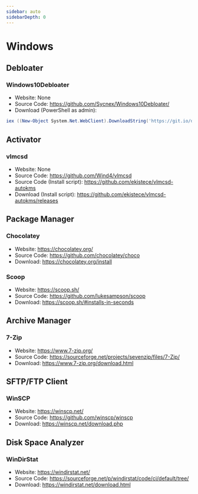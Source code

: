 ```yaml
---
sidebar: auto
sidebarDepth: 0
---
```


# Windows

## Debloater
### Windows10Debloater
- Website: None
- Source Code: <https://github.com/Sycnex/Windows10Debloater/>
- Download (PowerShell as admin):
```powershell
iex ((New-Object System.Net.WebClient).DownloadString('https://git.io/debloat'))
```

## Activator
### vlmcsd
- Website: None
- Source Code: <https://github.com/Wind4/vlmcsd>
- Source Code (Install script): <https://github.com/ekistece/vlmcsd-autokms>
- Download (Install script): <https://github.com/ekistece/vlmcsd-autokms/releases>

## Package Manager
### Chocolatey
- Website: <https://chocolatey.org/>
- Source Code: <https://github.com/chocolatey/choco>
- Download: <https://chocolatey.org/install>

### Scoop
- Website: <https://scoop.sh/>
- Source Code: <https://github.com/lukesampson/scoop>
- Download: <https://scoop.sh/#installs-in-seconds>

## Archive Manager
### 7-Zip
- Website: <https://www.7-zip.org/>
- Source Code: <https://sourceforge.net/projects/sevenzip/files/7-Zip/>
- Download: <https://www.7-zip.org/download.html>

## SFTP/FTP Client
### WinSCP
- Website: <https://winscp.net/>
- Source Code: <https://github.com/winscp/winscp>
- Download: <https://winscp.net/download.php>

## Disk Space Analyzer
### WinDirStat
- Website: <https://windirstat.net/>
- Source Code: <https://sourceforge.net/p/windirstat/code/ci/default/tree/>
- Download: <https://windirstat.net/download.html>
